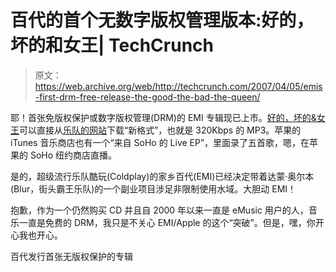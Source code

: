 # 百代的首个无数字版权管理版本:好的，坏的和女王| TechCrunch

> 原文：<https://web.archive.org/web/http://techcrunch.com/2007/04/05/emis-first-drm-free-release-the-good-the-bad-the-queen/>

耶！首张免版权保护或数字版权管理(DRM)的 EMI 专辑现已上市。[好的，坏的&女王](https://web.archive.org/web/20151020084541/http://www.7digital.com/stores/listing.aspx?shop=531)可以直接从[乐队的网站](https://web.archive.org/web/20151020084541/http://www.7digital.com/stores/listing.aspx?shop=531)下载“新格式”，也就是 320Kbps 的 MP3。苹果的 iTunes 音乐商店也有一个“来自 SoHo 的 Live EP”，里面录了五首歌，嗯，在苹果的 SoHo 纽约商店直播。

是的，超级流行乐队酷玩(Coldplay)的家乡百代(EMI)已经决定带着达蒙·奥尔本(Blur，街头霸王乐队)的一个副业项目涉足非限制使用水域。大胆动 EMI！

抱歉，作为一个仍然购买 CD 并且自 2000 年以来一直是 eMusic 用户的人，音乐一直是免费的 DRM，我只是不关心 EMI/Apple 的这个“突破”。但是，嘿，你开心我也开心。

百代发行首张无版权保护的专辑